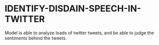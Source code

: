 # IDENTIFY-DISDAIN-SPEECH-IN-TWITTER
Model is able to analyze loads of twitter tweets, and be able to judge the sentiments behind the tweets. 
